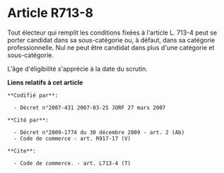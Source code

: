 # Article R713-8

Tout électeur qui remplit les conditions fixées à l'article L. 713-4 peut se porter candidat dans sa sous-catégorie ou, à
défaut, dans sa catégorie professionnelle. Nul ne peut être candidat dans plus d'une catégorie et sous-catégorie.

L'âge d'éligibilité s'apprécie à la date du scrutin.

**Liens relatifs à cet article**

	**Codifié par**:

	  - Décret n°2007-431 2007-03-25 JORF 27 mars 2007

	**Cité par**:

	  - Décret n°2009-1774 du 30 décembre 2009 - art. 2 (Ab)
	  - Code de commerce - art. R917-17 (V)

	**Cite**:

	  - Code de commerce. - art. L713-4 (T)
